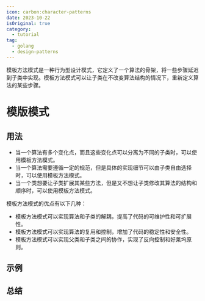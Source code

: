 ```yaml
---
icon: carbon:character-patterns
date: 2023-10-22
isOriginal: true
category:
  - tutorial
tag:
  - golang
  - design-patterns
---
```


模板方法模式是一种行为型设计模式，它定义了一个算法的骨架，将一些步骤延迟到子类中实现。模板方法模式可以让子类在不改变算法结构的情况下，重新定义算法的某些步骤。

<!-- more -->

# 模版模式

## 用法

- 当一个算法有多个变化点，而且这些变化点可以分离为不同的子类时，可以使用模板方法模式。
- 当一个算法需要遵循一定的规范，但是具体的实现细节可以由子类自由选择时，可以使用模板方法模式。
- 当一个类想要让子类扩展其某些方法，但是又不想让子类修改其算法的结构和顺序时，可以使用模板方法模式。

模板方法模式的优点有以下几种：

- 模板方法模式可以实现算法和子类的解耦，提高了代码的可维护性和可扩展性。
- 模板方法模式可以实现算法的复用和控制，增加了代码的稳定性和安全性。
- 模板方法模式可以实现父类和子类之间的协作，实现了反向控制和好莱坞原则。

## 示例



## 总结